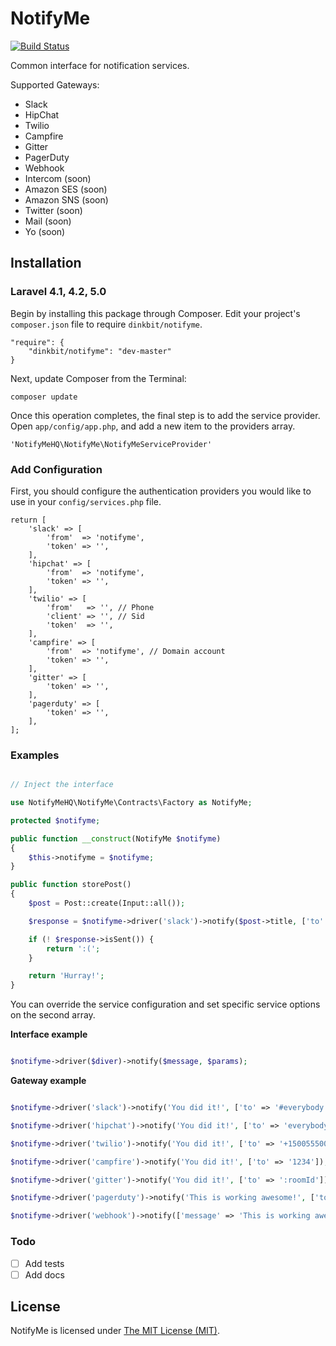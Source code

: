 # NotifyMe
[![Build Status](https://img.shields.io/travis/notifymehq/notifyme.svg?style=flat-square)](https://travis-ci.org/notifymehq/notifyme)

Common interface for notification services.

Supported Gateways:
* Slack
* HipChat
* Twilio
* Campfire
* Gitter
* PagerDuty
* Webhook
* Intercom (soon)
* Amazon SES (soon)
* Amazon SNS (soon)
* Twitter (soon)
* Mail (soon)
* Yo (soon)

## Installation

### Laravel 4.1, 4.2, 5.0

Begin by installing this package through Composer. Edit your project's `composer.json` file to require `dinkbit/notifyme`.

	"require": {
		"dinkbit/notifyme": "dev-master"
	}

Next, update Composer from the Terminal:

    composer update

Once this operation completes, the final step is to add the service provider. Open `app/config/app.php`, and add a new item to the providers array.

    'NotifyMeHQ\NotifyMe\NotifyMeServiceProvider'

### Add Configuration

First, you should configure the authentication providers you would like to use in your `config/services.php` file.

	return [
		'slack' => [
			'from' 	=> 'notifyme',
			'token' => '',
		],
		'hipchat' => [
			'from' 	=> 'notifyme',
			'token' => '',
		],
		'twilio' => [
			'from'	 => '', // Phone
			'client' => '', // Sid
			'token'  => '',
		],
		'campfire' => [
			'from' 	=> 'notifyme', // Domain account
			'token' => '',
		],
		'gitter' => [
			'token' => '',
		],
		'pagerduty' => [
			'token' => '',
		],
	];

### Examples

```php

// Inject the interface

use NotifyMeHQ\NotifyMe\Contracts\Factory as NotifyMe;

protected $notifyme;

public function __construct(NotifyMe $notifyme)
{
    $this->notifyme = $notifyme;
}

public function storePost()
{
    $post = Post::create(Input::all());

    $response = $notifyme->driver('slack')->notify($post->title, ['to' => '#everybody']);

    if (! $response->isSent()) {
    	return ':(';
    }

    return 'Hurray!';
}

```

You can override the service configuration and set specific service options on the second array.

**Interface example**

```php

$notifyme->driver($diver)->notify($message, $params);

```

**Gateway example**

```php

$notifyme->driver('slack')->notify('You did it!', ['to' => '#everybody']);

$notifyme->driver('hipchat')->notify('You did it!', ['to' => 'everybody', 'notify' => true]);

$notifyme->driver('twilio')->notify('You did it!', ['to' => '+15005550001']);

$notifyme->driver('campfire')->notify('You did it!', ['to' => '1234']);

$notifyme->driver('gitter')->notify('You did it!', ['to' => ':roomId']);

$notifyme->driver('pagerduty')->notify('This is working awesome!', ['to' => ':incident_key']);

$notifyme->driver('webhook')->notify(['message' => 'This is working awesome!'], ['to' => 'http://example.com']);

```

### Todo

- [ ] Add tests
- [ ] Add docs

## License

NotifyMe is licensed under [The MIT License (MIT)](LICENSE).
